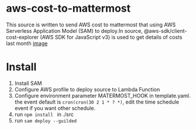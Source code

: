 # aws-cost-to-mattermost
This source is written to send AWS cost to mattermost that using AWS Serverless Application Model (SAM) to deploy.In source, @aws-sdk/client-cost-explorer (AWS SDK for JavaScript v3) is used to get details of costs last month
[image](sample.png)
# Install
1. Install SAM
2. Configure AWS profile to deploy source to Lambda Function
3. Configure environment parameter MATERMOST_HOOK in template.yaml. the event default is ```cron(cron(30 2 1 * ? *)```, edit the time schedule event if you want other schedule.
4. run ```npm install ``` in ./src
5. run ```sam deploy --guilded```